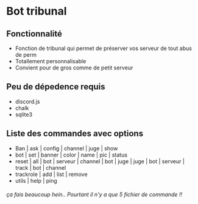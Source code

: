 ﻿# Bot tribunal

## Fonctionnalité
- Fonction de tribunal qui permet de préserver vos serveur de tout abus de perm
- Totallement personnalisable
- Convient pour de gros comme de petit serveur

## Peu de dépedence requis
- discord.js
- chalk
- sqlite3

## Liste des commandes avec options
- Ban
    | ask
    | config
        | channel
        | juge
        | show
- bot
    | set
        | banner
        | color
        | name
        | pic
        | status
- reset
    | all
        | bot
        | serveur
    | channel
        | bot
        | juge
    | juge
        | bot
        | serveur
    | track
        | bot
        | channel
- trackrole
    | add
    | list
    | remove
- utils
    | help
    | ping

###### ça fais beaucoup hein.. Pourtant il n'y a que 5 fichier de commande !!